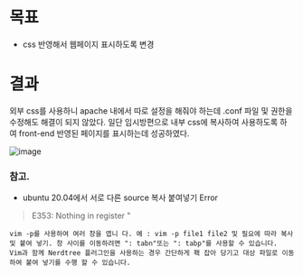 # 목표
- css 반영해서 웹페이지 표시하도록 변경

# 결과
외부 css를 사용하니 apache 내에서 따로 설정을 해줘야 하는데 .conf 파일 및 권한을 수정해도 해결이 되지 않았다.
일단 임시방편으로 내부 css에 복사하여 사용하도록 하여 front-end 반영된 페이지를 표시하는데 성공하였다.

![image](https://user-images.githubusercontent.com/43158502/119461265-7f0ab500-bd7a-11eb-9818-9e4159eb41cf.png)



### 참고.
- ubuntu 20.04에서 서로 다른 source 복사 붙여넣기 Error

> E353: Nothing in register " 

```
vim -p를 사용하여 여러 창을 엽니 다. 예 : vim -p file1 file2 및 필요에 따라 복사 및 붙여 넣기. 창 사이를 이동하려면 ": tabn"또는 ": tabp"를 사용할 수 있습니다.
Vim과 함께 Nerdtree 플러그인을 사용하는 경우 간단하게 홱 잡아 당기고 대상 파일로 이동하여 붙여 넣기를 수행 할 수 있습니다.
```
